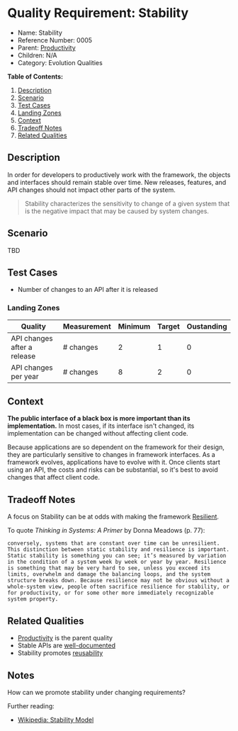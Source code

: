 # Quality Requirement: Stability

* Name: Stability
* Reference Number: 0005
* Parent: [Productivity](0001-productivity.md)
* Children: N/A
* Category: Evolution Qualities

**Table of Contents:**

1. [Description](#description)
2. [Scenario](#scenario)
3. [Test Cases](#test-cases)
4. [Landing Zones](#landing-zones)
5. [Context](#context)
6. [Tradeoff Notes](#tradeoff-notes)
7. [Related Qualities](#related-qualities)

## Description

In order for developers to productively work with the framework, the objects and interfaces should remain stable over time. New releases, features, and API changes should not impact other parts of the system.

> Stability characterizes the sensitivity to change of a given system that is the negative impact that may be caused by system changes.

## Scenario

TBD

## Test Cases

* Number of changes to an API after it is released

### Landing Zones

<center>

| Quality | Measurement | Minimum | Target | Oustanding |
|---------|-------------|---------|--------|------------|
| API changes after a release | # changes | 2 | 1 | 0 |
| API changes per year | # changes | 8 | 2 | 0 |

</center>

## Context

**The public interface of a black box is more important than its implementation.** In most cases, if its interface isn't changed, its implementation can be changed without affecting client code.

Because applications are so dependent on the framework for their design, they are particularly sensitive to changes in framework interfaces. As a framework evolves, applications have to evolve with it. Once clients start using an API, the costs and risks can be substantial, so it's best to avoid changes that affect client code.

## Tradeoff Notes

A focus on Stability can be at odds with making the framework [Resilient](0003-resilience.md).

To quote *Thinking in Systems: A Primer* by Donna Meadows (p. 77):

```
conversely, systems that are constant over time can be unresilient. This distinction between static stability and resilience is important. Static stability is something you can see; it’s measured by variation in the condition of a system week by week or year by year. Resilience is something that may be very hard to see, unless you exceed its limits, overwhelm and damage the balancing loops, and the system structure breaks down. Because resilience may not be obvious without a whole-system view, people often sacrifice resilience for stability, or for productivity, or for some other more immediately recognizable system property.
```

## Related Qualities

* [Productivity](0001-productivity.md) is the parent quality
* Stable APIs are [well-documented](0010-documentation.md)
* Stability promotes [reusability](0011-reusability.md)

## Notes

How can we promote stability under changing requirements?

Further reading:

* [Wikipedia: Stability Model](https://en.wikipedia.org/wiki/Stability_Model)
